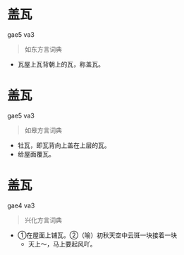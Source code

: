 # 盖瓦
gae5 va3
> 如东方言词典
- 瓦屋上瓦背朝上的瓦，称盖瓦。

# 盖瓦
gae5 va3
> 如皋方言词典
- 牡瓦，即瓦背向上盖在上层的瓦。
- 给屋面覆瓦。

# 盖瓦
gae4 va3
> 兴化方言词典
- ①在屋面上铺瓦。②（喻）初秋天空中云斑一块接着一块
  - 天上～，马上要起风吖。
